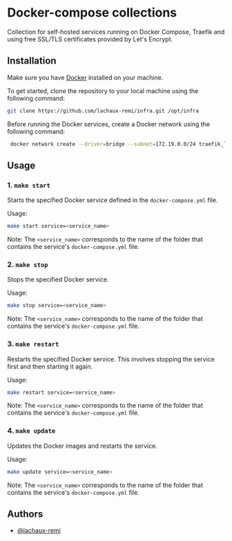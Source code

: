 # Docker-compose collections

Collection for self-hosted services running on Docker Compose, Traefik and using free SSL/TLS certificates provided by Let's Encrypt.

## Installation

Make sure you have [Docker](https://docs.docker.com/install/) installed on your machine.

To get started, clone the repository to your local machine using the following command:

```bash
git clone https://github.com/lachaux-remi/infra.git /opt/infra
```

Before running the Docker services, create a Docker network using the following command:

```bash
 docker network create --driver=bridge --subnet=172.19.0.0/24 traefik_lan
```

## Usage

### 1. `make start`

Starts the specified Docker service defined in the `docker-compose.yml` file.

Usage:

```bash
make start service=<service_name>
```

Note: The `<service_name>` corresponds to the name of the folder that contains the service's `docker-compose.yml` file.

### 2. `make stop`

Stops the specified Docker service.

Usage:

```bash
make stop service=<service_name>
```

Note: The `<service_name>` corresponds to the name of the folder that contains the service's `docker-compose.yml` file.

### 3. `make restart`

Restarts the specified Docker service. This involves stopping the service first and then starting it again.

Usage:

```bash
make restart service=<service_name>
```

Note: The `<service_name>` corresponds to the name of the folder that contains the service's `docker-compose.yml` file.

### 4. `make update`

Updates the Docker images and restarts the service.

Usage:

```bash
make update service=<service_name>
```

Note: The `<service_name>` corresponds to the name of the folder that contains the service's `docker-compose.yml` file.

## Authors

- [@lachaux-remi](https://www.github.com/lachaux-remi)
